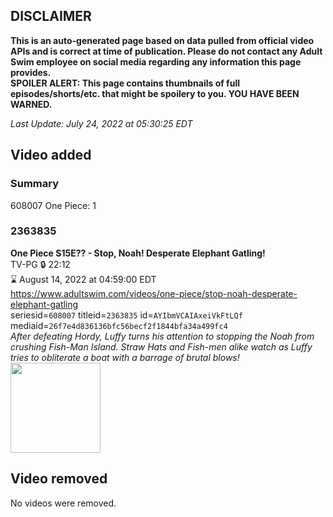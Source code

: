 ## DISCLAIMER
**This is an auto-generated page based on data pulled from official video APIs and is correct at time of publication. Please do not contact any Adult Swim employee on social media regarding any information this page provides.**  
**SPOILER ALERT: This page contains thumbnails of full episodes/shorts/etc. that might be spoilery to you. YOU HAVE BEEN WARNED.**  

_Last Update: July 24, 2022 at 05:30:25 EDT_
## Video added
### Summary
608007 One Piece: 1  
### 2363835
**One Piece S15E?? - Stop, Noah! Desperate Elephant Gatling!**  
TV-PG 🔒 22:12  
⌛ August 14, 2022 at 04:59:00 EDT  
https://www.adultswim.com/videos/one-piece/stop-noah-desperate-elephant-gatling  
seriesid=`608007` titleid=`2363835` id=`AYIbmVCAIAxeiVkFtLQf` mediaid=`26f7e4d836136bfc56becf2f1844bfa34a499fc4`  
_After defeating Hordy, Luffy turns his attention to stopping the Noah from crushing Fish-Man Island. Straw Hats and Fish-men alike watch as Luffy tries to obliterate a boat with a barrage of brutal blows!_  
<a href="https://media.cdn.adultswim.com/uploads/20220720/thumbnails/2_22720833163-OnePiece_567_StopNoahDesperateElephantGatling.png"><img src="https://media.cdn.adultswim.com/uploads/20220720/thumbnails/2_22720833163-OnePiece_567_StopNoahDesperateElephantGatling.png" height="144px" /></a>
## Video removed
No videos were removed.  
